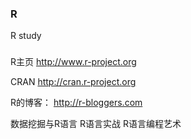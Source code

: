 ### R
R study



###
R主页
http://www.r-project.org

CRAN
http://cran.r-project.org

R的博客：
http://r-bloggers.com

数据挖掘与R语言
R语言实战
R语言编程艺术



